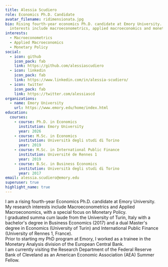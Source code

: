 ```yaml
---
title: Alessia Scudiero
role: Economics Ph.D. Candidate
avatar_filename: ridimensionata.jpg
bio: Rising fourth-year economics Ph.D. candidate at Emory University. My research
  interests include macroeconometrics, applied macroeconomics and monetary policy.
interests:
  - Macroeconometrics
  - Applied Macroeconomics
  - Monetary Policy
social:
  - icon: github
    icon_pack: fab
    link: https://github.com/alessiascudiero
  - icon: linkedin
    icon_pack: fab
    link: https://www.linkedin.com/in/alessia-scudiero/
  - icon: twitter
    icon_pack: fab
    link: https://twitter.com/alessiascd
organizations:
  - name: Emory University
    url: https://www.emory.edu/home/index.html
education:
  courses:
    - course: Ph.D. in Economics
      institution: Emory University
      year: 2026
    - course: M.Sc. in Economics
      institution: Università degli studi di Torino
      year: 2019
    - course: M.Sc. in International Public Finance
      institution: Université de Rennes 1
      year: 2019
    - course: B.Sc. in Business Economics
      institution: Università degli studi di Torino
      year: 2017
email: alessia.scudiero@emory.edu
superuser: true
highlight_name: true
---
```

I am a rising fourth-year Economics Ph.D. candidate at Emory University. My research interests include Macroeconometrics and Applied Macroeconomics, with a special focus on Monetary Policy. <br />
I graduated summa cum laude from the University of Turin, Italy with a bachelor's degree in Business Economics (2017) and a dual Master's degree in Economics (University of Turin) and International Public Finance (University of Rennes 1, France). <br />
Prior to starting my PhD program at Emory, I worked as a trainee in the Monetary Analysis division of the European Central Bank. <br />
I am currently visiting the Research Department of the Federal Reserve Bank of Cleveland as an American Economic Association (AEA) Summer Fellow.